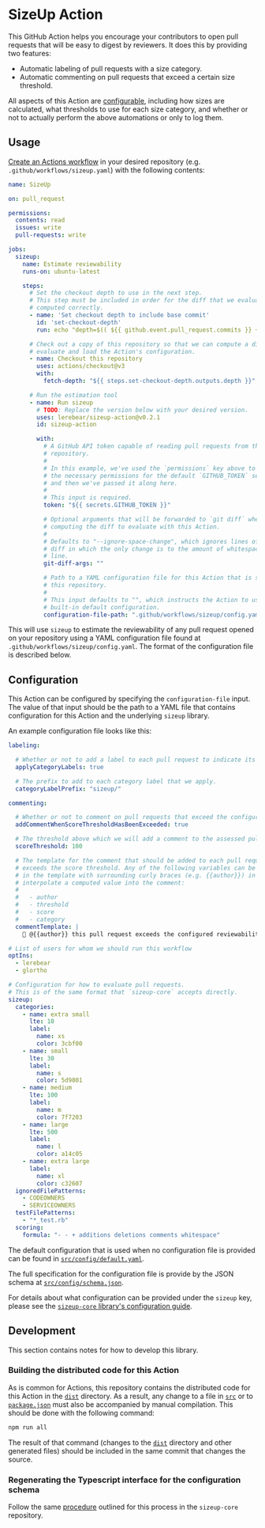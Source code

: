 # SizeUp Action

This GitHub Action helps you encourage your contributors to open pull requests that will be easy to digest by reviewers. It does this by providing two  features:

* Automatic labeling of pull requests with a size category.
* Automatic commenting on pull requests that exceed a certain size threshold.

All aspects of this Action are [configurable](#configuration), including how sizes are calculated, what thresholds to use for each size category, and whether or not to actually perform the above automations or only to log them.

## Usage

[Create an Actions workflow](https://docs.github.com/en/actions/quickstart) in your desired repository (e.g. `.github/workflows/sizeup.yaml`) with the following contents:

```yaml
name: SizeUp

on: pull_request

permissions:
  contents: read
  issues: write
  pull-requests: write

jobs:
  sizeup:
    name: Estimate reviewability
    runs-on: ubuntu-latest

    steps:
      # Set the checkout depth to use in the next step.
      # This step must be included in order for the diff that we evaluate to be
      # computed correctly.
      - name: 'Set checkout depth to include base commit'
        id: 'set-checkout-depth'
        run: echo "depth=$(( ${{ github.event.pull_request.commits }} + 1 ))" >> "$GITHUB_OUTPUT"

      # Check out a copy of this repository so that we can compute a diff to
      # evaluate and load the Action's configuration.
      - name: Checkout this repository
        uses: actions/checkout@v3
        with:
          fetch-depth: "${{ steps.set-checkout-depth.outputs.depth }}"

      # Run the estimation tool
      - name: Run sizeup
        # TODO: Replace the version below with your desired version.
        uses: lerebear/sizeup-action@v0.2.1
        id: sizeup-action

        with:
          # A GitHub API token capable of reading pull requests from this
          # repository.
          #
          # In this example, we've used the `permissions` key above to request
          # the necessary permissions for the default `GITHUB_TOKEN` secret,
          # and then we've passed it along here.
          #
          # This input is required.
          token: "${{ secrets.GITHUB_TOKEN }}"

          # Optional arguments that will be forwarded to `git diff` when
          # computing the diff to evaluate with this Action.
          #
          # Defaults to "--ignore-space-change", which ignores lines of the
          # diff in which the only change is to the amount of whitespace on the
          # line.
          git-diff-args: ""

          # Path to a YAML configuration file for this Action that is stored in
          # this repository.
          #
          # This input defaults to "", which instructs the Action to use the
          # built-in default configuration.
          configuration-file-path: ".github/workflows/sizeup/config.yaml"
```

This will use `sizeup` to estimate the reviewability of any pull request opened on your repository using a YAML configuration file found at `.github/workflows/sizeup/config.yaml`. The format of the configuration file is described below.

## Configuration

This Action can be configured by specifying the `configuration-file` input. The value of that input should be the path to a YAML file that contains configuration for this Action and the underlying `sizeup` library.

An example configuration file looks like this:

```yaml
labeling:

  # Whether or not to add a label to each pull request to indicate its assessed category
  applyCategoryLabels: true

  # The prefix to add to each category label that we apply.
  categoryLabelPrefix: "sizeup/"

commenting:

  # Whether or not to comment on pull requests that exceed the configured score threshold
  addCommentWhenScoreThresholdHasBeenExceeded: true

  # The threshold above which we will add a comment to the assessed pull request.
  scoreThreshold: 100

  # The template for the comment that should be added to each pull request that
  # exceeds the score threshold. Any of the following variables can be included
  # in the template with surrounding curly braces (e.g. {{author}}) in order to
  # interpolate a computed value into the comment:
  #
  #   - author
  #   - threshold
  #   - score
  #   - category
  commentTemplate: |
    👋 @{{author}} this pull request exceeds the configured reviewability score threshold of {{threshold}}. Your actual score was {{score}}.

# List of users for whom we should run this workflow
optIns:
  - lerebear
  - glortho

# Configuration for how to evaluate pull requests.
# This is of the same format that `sizeup-core` accepts directly.
sizeup:
  categories:
    - name: extra small
      lte: 10
      label:
        name: xs
        color: 3cbf00
    - name: small
      lte: 30
      label:
        name: s
        color: 5d9801
    - name: medium
      lte: 100
      label:
        name: m
        color: 7f7203
    - name: large
      lte: 500
      label:
        name: l
        color: a14c05
    - name: extra large
      label:
        name: xl
        color: c32607
  ignoredFilePatterns:
    - CODEOWNERS
    - SERVICEOWNERS
  testFilePatterns:
    - "*_test.rb"
  scoring:
    formula: "- - + additions deletions comments whitespace"
```

The default configuration that is used when no configuration file is provided can be found in [`src/config/default.yaml`](./src/config/default.yaml).

The full specification for the configuration file is provide by the JSON schema at [`src/config/schema.json`](./src/config/schema/json).

For details about what configuration can be provided under the `sizeup` key, please see the [`sizeup-core` library's configuration guide](https://github.com/lerebear/sizeup-core#configuration).

## Development

This section contains notes for how to develop this library.

### Building the distributed code for this Action

As is common for Actions, this repository contains the distributed code for this Action in the [`dist`](./dist/) directory. As a result, any change to a file in [`src`](./src/) or to [`package.json`](./package.json) must also be accompanied by manual compilation. This should be done with the following command:

```sh
npm run all
```

The result of that command (changes to the [`dist`](./dist) directory and other generated files) should be included in the same commit that changes the source.

### Regenerating the Typescript interface for the configuration schema

Follow the same [procedure](https://github.com/lerebear/sizeup-core#regenerating-the-typescript-interface-for-the-configuration-schema) outlined for this process in the `sizeup-core` repository.

